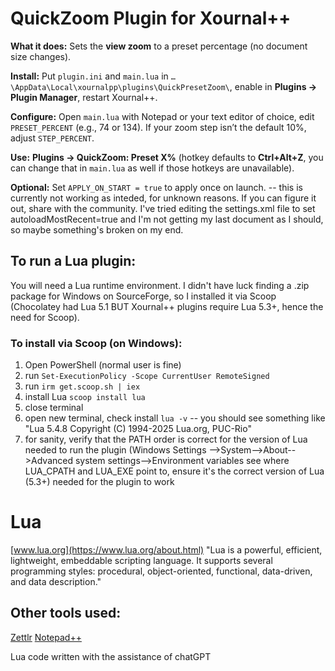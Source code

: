 # QuickZoom Plugin for Xournal++

**What it does:** Sets the **view zoom** to a preset percentage (no document size changes).

**Install:** Put `plugin.ini` and `main.lua` in `…\AppData\Local\xournalpp\plugins\QuickPresetZoom\`, enable in **Plugins → Plugin Manager**, restart Xournal++.

**Configure:** Open `main.lua` with Notepad or your text editor of choice, edit `PRESET_PERCENT` (e.g., 74 or 134). If your zoom step isn’t the default 10%, adjust `STEP_PERCENT`.

**Use:** **Plugins → QuickZoom: Preset X%** (hotkey defaults to **Ctrl+Alt+Z**, you can change that in `main.lua` as well if those hotkeys are unavailable).

**Optional:** Set `APPLY_ON_START = true` to apply once on launch. -- this is currently not working as inteded, for unknown reasons. If you can figure it out, share with the community. I've tried editing the settings.xml file to set autoloadMostRecent=true and I'm not getting my last document as I should, so maybe something's broken on my end.

## To run a Lua plugin: 
You will need a Lua runtime environment. I didn't have luck finding a .zip package for Windows on SourceForge, so I installed it via Scoop (Chocolatey had Lua 5.1 BUT Xournal++ plugins require Lua 5.3+, hence the need for Scoop).

### To install via Scoop (on Windows):
1. Open PowerShell (normal user is fine)
2. run ```Set-ExecutionPolicy -Scope CurrentUser RemoteSigned```
3. run ```irm get.scoop.sh | iex```
4. install Lua ```scoop install lua```
5. close terminal
6. open new terminal, check install ```lua -v``` -- you should see something like "Lua 5.4.8 Copyright (C) 1994-2025 Lua.org, PUC-Rio"
7. for sanity, verify that the PATH order is correct for the version of Lua needed to run the plugin (Windows Settings -->System-->About-->Advanced system settings-->Environment variables see where LUA_CPATH and LUA_EXE point to, ensure it's the correct version of Lua (5.3+) needed for the plugin to work

# Lua
[www.lua.org](https://www.lua.org/about.html)
"Lua is a powerful, efficient, lightweight, embeddable scripting language. It supports several programming styles: procedural, object-oriented, functional, data-driven, and data description."

## Other tools used:
[Zettlr](https://www.zettlr.com/)
[Notepad++](https://notepad-plus-plus.org/)

Lua code written with the assistance of chatGPT
